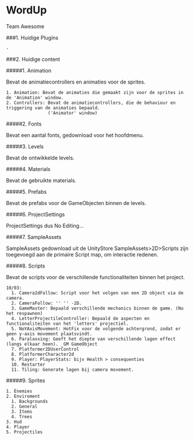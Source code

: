 # WordUp
Team Awesome

###1. Huidige Plugins
```
-
```

###2. Huidige content

#####1. Animation

  Bevat de animatiecontrollers en animaties voor de sprites.

    1. Animation: Bevat de animaties die gemaakt zijn voor de sprites in de 'Animation' window.
    2. Controllers: Bevat de animatiecontrollers, die de behaviour en triggering van de animaties bepaald. 
                    ('Animator' window)

#####2. Fonts 

  Bevat een aantal fonts, gedownload voor het hoofdmenu.

#####3. Levels 

  Bevat de ontwikkelde levels.
  
#####4. Materials 

  Bevat de gebruikte materials.
 
#####5. Prefabs 

  Bevat de prefabs voor de GameObjecten binnen de levels.
  
#####6. ProjectSettings 

  ProjectSettings dus No Editing...

#####7. SampleAssets
  
  SampleAssets gedownload uit de UnityStore
  SampleAssets>2D>Scripts zijn toegevoegd aan de primaire Script map, om interactie redenen.

#####8. Scripts 

  Bevat de scripts voor de verschillende functionaliteiten binnen het project.
  
  ```
  10/03:
    1. Camera2dFollow: Script voor het volgen van een 2D object via de camera.
    2. CameraFollow: '' '' -2D.
    3. GameMaster: Bepaald verschillende mechanics binnen de game. (Nu het respawnen)
    4. LetterProjectileController: Bepaald de aspecten en functionaliteiten van het 'letters' projectiel.
    5. NoYAxisMovement: HotFix voor de volgende achtergrond, zodat er geen y-axis movement plaatsvindt.
    6. Paralaxxing: Geeft het diepte van verschillende lagen effect (langs elkaar heen). _GM GameObject
    7. Platformer2DUserControl
    8. PlatformerCharacter2d
    9. Player: PlayerStats: bijv Health > consequenties
    10. Restarter
    11. Tiling: Generate lagen bij camera movement.
  ```
#####9. Sprites 

    1. Enemies
    2. Enviroment
      1. Backgrounds
      2. General
      3. Items
      4. Trees
    3. Hud
    4. Player
    5. Projectiles
